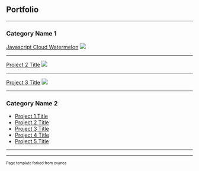 ## Portfolio

---

### Category Name 1 

[Javascript Cloud Watermelon](/sample_page)
<img src="![image](https://user-images.githubusercontent.com/101966055/160264515-4d9a6610-459d-405b-8b8d-35d176e5664b.png)"/>

---
[Project 2 Title](/pdf/sample_presentation.pdf)
<img src="images/dummy_thumbnail.jpg?raw=true"/>

---
[Project 3 Title](http://example.com/)
<img src="images/dummy_thumbnail.jpg?raw=true"/>

---

### Category Name 2

- [Project 1 Title](https://cloud-watermelon.katrinam.repl.co/)
- [Project 2 Title](http://example.com/)
- [Project 3 Title](http://example.com/)
- [Project 4 Title](http://example.com/)
- [Project 5 Title](http://example.com/)

---




---
<p style="font-size:10px">Page template forked from evanca</p>
<!-- Remove above link if you don't want to attibute -->
